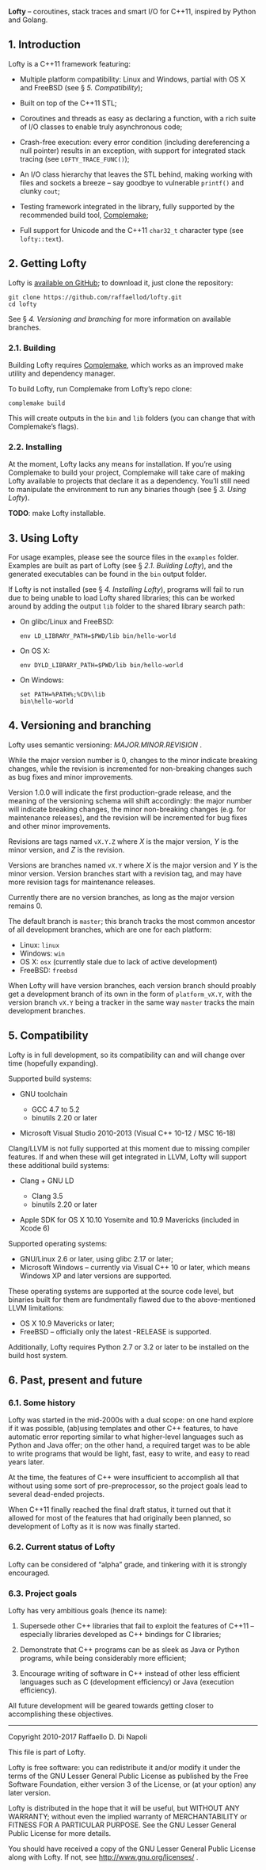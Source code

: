 ﻿**Lofty** – coroutines, stack traces and smart I/O for C++11, inspired by Python and Golang. 

## 1. Introduction

Lofty is a C++11 framework featuring:

*  Multiple platform compatibility: Linux and Windows, partial with OS X and FreeBSD (see §
   _5. Compatibility_);

*  Built on top of the C++11 STL;

*  Coroutines and threads as easy as declaring a function, with a rich suite of I/O classes to enable truly
   asynchronous code;

*  Crash-free execution: every error condition (including dereferencing a null pointer) results in an
   exception, with support for integrated stack tracing (see `LOFTY_TRACE_FUNC()`);

*  An I/O class hierarchy that leaves the STL behind, making working with files and sockets a breeze – say
   goodbye to vulnerable `printf()` and clunky `cout`;

*  Testing framework integrated in the library, fully supported by the recommended build tool,
   [Complemake](https://github.com/raffaellod/complemake);

*  Full support for Unicode and the C++11 `char32_t` character type (see `lofty::text`).


## 2. Getting Lofty

Lofty is [available on GitHub](https://github.com/raffaellod/lofty); to download it, just clone the
repository:

```
git clone https://github.com/raffaellod/lofty.git
cd lofty
```

See § _4. Versioning and branching_ for more information on available branches.


### 2.1. Building

Building Lofty requires [Complemake](https://github.com/raffaellod/complemake), which works as an improved
make utility and dependency manager.

To build Lofty, run Complemake from Lofty’s repo clone:

```
complemake build
```

This will create outputs in the `bin` and `lib` folders (you can change that with Complemake’s flags).


### 2.2. Installing

At the moment, Lofty lacks any means for installation. If you’re using Complemake to build your project,
Complemake will take care of making Lofty available to projects that declare it as a dependency. You’ll still
need to manipulate the environment to run any binaries though (see § _3. Using Lofty_).

**TODO**: make Lofty installable.


## 3. Using Lofty

For usage examples, please see the source files in the `examples` folder. Examples are built as part of Lofty
(see § _2.1. Building Lofty_), and the generated executables can be found in the `bin` output folder.

If Lofty is not installed (see § _4. Installing Lofty_), programs will fail to run due to being unable to load
Lofty shared libraries; this can be worked around by adding the output `lib` folder to the shared library
search path:

*  On glibc/Linux and FreeBSD:
   ```
   env LD_LIBRARY_PATH=$PWD/lib bin/hello-world
   ```

*  On OS X:
   ```
   env DYLD_LIBRARY_PATH=$PWD/lib bin/hello-world
   ```

*  On Windows:
   ```
   set PATH=%PATH%;%CD%\lib
   bin\hello-world
   ```


## 4. Versioning and branching

Lofty uses semantic versioning: _MAJOR.MINOR.REVISION_ .

While the major version number is 0, changes to the minor indicate breaking changes, while the revision is
incremented for non-breaking changes such as bug fixes and minor improvements.

Version 1.0.0 will indicate the first production-grade release, and the meaning of the versioning schema will
shift accordingly: the major number will indicate breaking changes, the minor non-breaking changes (e.g. for
maintenance releases), and the revision will be incremented for bug fixes and other minor improvements.

Revisions are tags named `vX.Y.Z` where _X_ is the major version, _Y_ is the minor version, and _Z_ is the
revision.

Versions are branches named `vX.Y` where _X_ is the major version and _Y_ is the minor version. Version
branches start with a revision tag, and may have more revision tags for maintenance releases.

Currently there are no version branches, as long as the major version remains 0.

The default branch is `master`; this branch tracks the most common ancestor of all development branches, which
are one for each platform:

*  Linux:   `linux`
*  Windows: `win`
*  OS X:    `osx` (currently stale due to lack of active development)
*  FreeBSD: `freebsd`

When Lofty will have version branches, each version branch should proably get a development branch of its own
in the form of `platform_vX.Y`, with the version branch `vX.Y` being a tracker in the same way `master` tracks
the main development branches.


## 5. Compatibility

Lofty is in full development, so its compatibility can and will change over time (hopefully expanding).

Supported build systems:

*  GNU toolchain
   *  GCC 4.7 to 5.2
   *  binutils 2.20 or later

*  Microsoft Visual Studio 2010-2013 (Visual C++ 10-12 / MSC 16-18)

Clang/LLVM is not fully supported at this moment due to missing compiler features. If and when these will get
integrated in LLVM, Lofty will support these additional build systems:

*  Clang + GNU LD
   *  Clang 3.5
   *  binutils 2.20 or later

*  Apple SDK for OS X 10.10 Yosemite and 10.9 Mavericks (included in Xcode 6)

Supported operating systems:

*  GNU/Linux 2.6 or later, using glibc 2.17 or later;
*  Microsoft Windows – currently via Visual C++ 10 or later, which means Windows XP and later versions are
   supported.

These operating systems are supported at the source code level, but binaries built for them are fundmentally
flawed due to the above-mentioned LLVM limitations:

*  OS X 10.9 Mavericks or later;
*  FreeBSD – officially only the latest -RELEASE is supported.

Additionally, Lofty requires Python 2.7 or 3.2 or later to be installed on the build host system.


## 6. Past, present and future


### 6.1. Some history

Lofty was started in the mid-2000s with a dual scope: on one hand explore if it was possible, (ab)using
templates and other C++ features, to have automatic error reporting similar to what higher-level languages
such as Python and Java offer; on the other hand, a required target was to be able to write programs that
would be light, fast, easy to write, and easy to read years later.

At the time, the features of C++ were insufficient to accomplish all that without using some sort of
pre-preprocessor, so the project goals lead to several dead-ended projects.

When C++11 finally reached the final draft status, it turned out that it allowed for most of the features that
had originally been planned, so development of Lofty as it is now was finally started.


### 6.2. Current status of Lofty

Lofty can be considered of “alpha” grade, and tinkering with it is strongly encouraged.


### 6.3. Project goals

Lofty has very ambitious goals (hence its name):

1. Supersede other C++ libraries that fail to exploit the features of C++11 – especially libraries developed
   as C++ bindings for C libraries;

2. Demonstrate that C++ programs can be as sleek as Java or Python programs, while being considerably more
   efficient;

3. Encourage writing of software in C++ instead of other less efficient languages such as C (development
   efficiency) or Java (execution efficiency).

All future development will be geared towards getting closer to accomplishing these objectives.




--------------------------------------------------------------------------------------------------------------
Copyright 2010-2017 Raffaello D. Di Napoli

This file is part of Lofty.

Lofty is free software: you can redistribute it and/or modify it under the terms of the GNU Lesser General
Public License as published by the Free Software Foundation, either version 3 of the License, or (at your
option) any later version.

Lofty is distributed in the hope that it will be useful, but WITHOUT ANY WARRANTY; without even the implied
warranty of MERCHANTABILITY or FITNESS FOR A PARTICULAR PURPOSE. See the GNU Lesser General Public License for
more details.

You should have received a copy of the GNU Lesser General Public License along with Lofty. If not, see
http://www.gnu.org/licenses/ .
